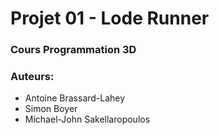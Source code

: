 # Projet 01 - Lode Runner
### Cours Programmation 3D

### Auteurs:
 - Antoine Brassard-Lahey
 - Simon Boyer
 - Michael-John Sakellaropoulos
